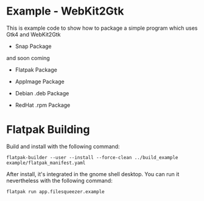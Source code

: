 # Example - WebKit2Gtk

This is example code to show how to package a simple program which uses Gtk4 and WebKit2Gtk

- Snap Package

and soon coming

- Flatpak Package
- AppImage Package

- Debian .deb Package
- RedHat .rpm Package


# Flatpak Building

Build and install with the following command:

```
flatpak-builder --user --install --force-clean ../build_example example/flatpak_manifest.yaml
```

After install, it's integrated in the gnome shell desktop.
You can run it nevertheless with the following command:

```
flatpak run app.filesqueezer.example
```
